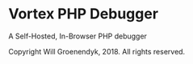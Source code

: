 # Vortex PHP Debugger
A Self-Hosted, In-Browser PHP debugger

Copyright Will Groenendyk, 2018. All rights reserved.
